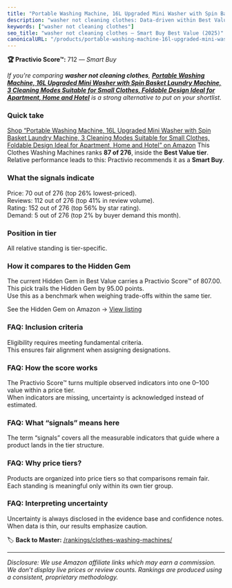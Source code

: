 ```yaml
---
title: "Portable Washing Machine, 16L Upgraded Mini Washer with Spin Basket Laundry Machine, 3 Cleaning Modes Suitable for Small Clothes, Foldable Design Ideal for Apartment, Home and Hotel"
description: "washer not cleaning clothes: Data-driven within Best Value ranking using the Practivio Score™. Positioned by quality, value, demand, findability, momentum."
keywords: ["washer not cleaning clothes"]
seo_title: "washer not cleaning clothes — Smart Buy Best Value (2025)"
canonicalURL: "/products/portable-washing-machine-16l-upgraded-mini-washer-with-spin-basket-laundry-machine-3-cleaning-modes-suitable-for-small-clothes-foldable-design-ideal-for-apartment-home-and-hotel-B0F3VTSK9J/"
---
```


**🏆 Practivio Score™:** 712 — _Smart Buy_


*If you're comparing **washer not cleaning clothes**, **[Portable Washing Machine, 16L Upgraded Mini Washer with Spin Basket Laundry Machine, 3 Cleaning Modes Suitable for Small Clothes, Foldable Design Ideal for Apartment, Home and Hotel](https://www.amazon.com/dp/B0F3VTSK9J?tag=practivio-20)** is a strong alternative to put on your shortlist.*
### Quick take
[Shop “Portable Washing Machine, 16L Upgraded Mini Washer with Spin Basket Laundry Machine, 3 Cleaning Modes Suitable for Small Clothes, Foldable Design Ideal for Apartment, Home and Hotel” on Amazon](https://www.amazon.com/dp/B0F3VTSK9J?tag=practivio-20)
This Clothes Washing Machines ranks **87 of 276**, inside the **Best Value tier**.  
Relative performance leads to this: Practivio recommends it as a **Smart Buy**.

### What the signals indicate
Price: 70 out of 276 (top 26% lowest-priced).  
Reviews: 112 out of 276 (top 41% in review volume).  
Rating: 152 out of 276 (top 56% by star rating).  
Demand: 5 out of 276 (top 2% by buyer demand this month).

### Position in tier
All relative standing is tier-specific.

### How it compares to the Hidden Gem
The current Hidden Gem in Best Value carries a Practivio Score™ of 807.00.  
This pick trails the Hidden Gem by 95.00 points.  
Use this as a benchmark when weighing trade-offs within the same tier.  

See the Hidden Gem on Amazon → [View listing](https://www.amazon.com/dp/B01N68XF0O?tag=practivio-20)

### FAQ: Inclusion criteria
Eligibility requires meeting fundamental criteria.  
This ensures fair alignment when assigning designations.

### FAQ: How the score works
The Practivio Score™ turns multiple observed indicators into one 0–100 value within a price tier.  
When indicators are missing, uncertainty is acknowledged instead of estimated.

### FAQ: What “signals” means here
The term “signals” covers all the measurable indicators that guide where a product lands in the tier structure.

### FAQ: Why price tiers?
Products are organized into price tiers so that comparisons remain fair.  
Each standing is meaningful only within its own tier group.

### FAQ: Interpreting uncertainty
Uncertainty is always disclosed in the evidence base and confidence notes.  
When data is thin, our results emphasize caution.


🏷️ **Back to Master:** [/rankings/clothes-washing-machines/](/rankings/clothes-washing-machines/)

---
_Disclosure: We use Amazon affiliate links which may earn a commission. We don’t display live prices or review counts. Rankings are produced using a consistent, proprietary methodology._
